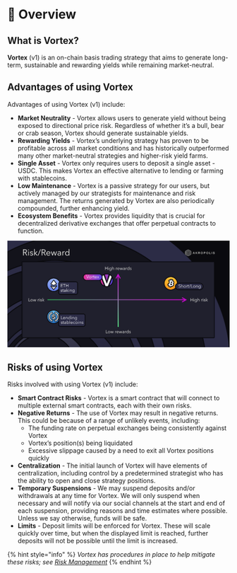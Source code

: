 # 💫 Overview

## What is Vortex?

**Vortex** (v1) is an on-chain basis trading strategy that aims to generate long-term, sustainable and rewarding yields while remaining market-neutral.

## Advantages of using Vortex

Advantages of using Vortex (v1) include:

* **Market Neutrality** - Vortex allows users to generate yield without being exposed to directional price risk. Regardless of whether it’s a bull, bear or crab season, Vortex should generate sustainable yields.
* **Rewarding Yields** - Vortex’s underlying strategy has proven to be profitable across all market conditions and has historically outperformed many other market-neutral strategies and higher-risk yield farms.
* **Single Asset** - Vortex only requires users to deposit a single asset - USDC. This makes Vortex an effective alternative to lending or farming with stablecoins.
* **Low Maintenance** - Vortex is a passive strategy for our users, but actively managed by our strategists for maintenance and risk management. The returns generated by Vortex are also periodically compounded, further enhancing yield.
* **Ecosystem Benefits** - Vortex provides liquidity that is crucial for decentralized derivative exchanges that offer perpetual contracts to function.

![](../../.gitbook/assets/image.png)

## Risks of using Vortex

Risks involved with using Vortex (v1) include:

* **Smart Contract Risks** - Vortex is a smart contract that will connect to multiple external smart contracts, each with their own risks.
* **Negative Returns** - The use of Vortex may result in negative returns. This could be because of a range of unlikely events, including:
  * The funding rate on perpetual exchanges being consistently against Vortex
  * Vortex’s position(s) being liquidated
  * Excessive slippage caused by a need to exit all Vortex positions quickly
* **Centralization** - The initial launch of Vortex will have elements of centralization, including control by a predetermined strategist who has the ability to open and close strategy positions.
* **Temporary Suspensions** - We may suspend deposits and/or withdrawals at any time for Vortex. We will only suspend when necessary and will notify via our social channels at the start and end of each suspension, providing reasons and time estimates where possible. Unless we say otherwise, funds will be safe.
* **Limits** - Deposit limits will be enforced for Vortex. These will scale quickly over time, but when the displayed limit is reached, further deposits will not be possible until the limit is increased.

{% hint style="info" %}
_Vortex has procedures in place to help mitigate these risks; see_ [_Risk Management_](../../developer-documentation/vortex/risk-management/)
{% endhint %}

